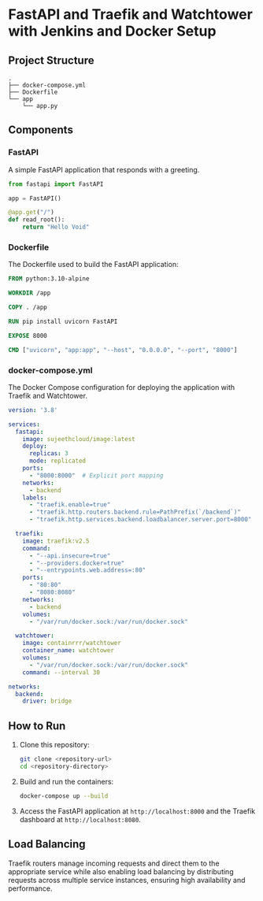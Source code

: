 # FastAPI and Traefik and Watchtower with Jenkins and Docker Setup

## Project Structure

```
.
├── docker-compose.yml
├── Dockerfile
└── app
    └── app.py
```

## Components

### FastAPI

A simple FastAPI application that responds with a greeting.

```python
from fastapi import FastAPI

app = FastAPI()

@app.get("/")
def read_root():
    return "Hello Void"
```

### Dockerfile

The Dockerfile used to build the FastAPI application:

```Dockerfile
FROM python:3.10-alpine 

WORKDIR /app

COPY . /app

RUN pip install uvicorn FastAPI

EXPOSE 8000

CMD ["uvicorn", "app:app", "--host", "0.0.0.0", "--port", "8000"]
```

### docker-compose.yml

The Docker Compose configuration for deploying the application with Traefik and Watchtower.

```yaml
version: '3.8'

services:
  fastapi:
    image: sujeethcloud/image:latest
    deploy:
      replicas: 3
      mode: replicated
    ports:
      - "8000:8000"  # Explicit port mapping
    networks:
      - backend
    labels:
      - "traefik.enable=true"
      - "traefik.http.routers.backend.rule=PathPrefix(`/backend`)"
      - "traefik.http.services.backend.loadbalancer.server.port=8000"

  traefik:
    image: traefik:v2.5
    command:
      - "--api.insecure=true"
      - "--providers.docker=true"
      - "--entrypoints.web.address=:80"
    ports:
      - "80:80"
      - "8080:8080"
    networks:
      - backend
    volumes:
      - "/var/run/docker.sock:/var/run/docker.sock"

  watchtower:
    image: containrrr/watchtower
    container_name: watchtower
    volumes:
      - "/var/run/docker.sock:/var/run/docker.sock"
    command: --interval 30

networks:
  backend:
    driver: bridge
```

## How to Run

1. Clone this repository:
   ```bash
   git clone <repository-url>
   cd <repository-directory>
   ```

2. Build and run the containers:
   ```bash
   docker-compose up --build
   ```

3. Access the FastAPI application at `http://localhost:8000` and the Traefik dashboard at `http://localhost:8080`.

## Load Balancing

Traefik routers manage incoming requests and direct them to the appropriate service while also enabling load balancing by distributing requests across multiple service instances, ensuring high availability and performance.
